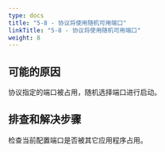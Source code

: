 ```yaml
---
type: docs
title: "5-8 - 协议将使用随机可用端口"
linkTitle: "5-8 - 协议将使用随机可用端口"
weight: 8
---
```


## 可能的原因

协议指定的端口被占用，随机选择端口进行启动。

## 排查和解决步骤

检查当前配置端口是否被其它应用程序占用。

<p style="margin-top: 3rem;"> </p>